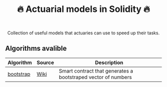 <h1 align="center" style="border-botom: none">
  <b>
    🔥 Actuarial models in Solidity 🔥     
  </b>
</h1>

</br>

<p align="center">
  Collection of useful models that actuaries can use to speed up their tasks. 
</p>

## Algorithms avalible

| Algorithm              | Source                              | Description                                                            |
| ---------------------- | ----------------------------------- | ---------------------------------------------------------------------- |
| [bootstrap]            | [Wiki]                              | Smart contract that generates a bootstraped vector of numbers          |


[bootstrap]: https://github.com/qnity/insurance_python/tree/main/smith%26wilson
[Wiki]: https://www.eiopa.europa.eu/sites/default/files/risk_free_interest_rate/12092019-technical_documentation.pdf
